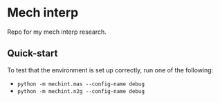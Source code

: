# Mech interp
Repo for my mech interp research.

## Quick-start
To test that the environment is set up correctly, run one of the following:
 - `python -m mechint.mas --config-name debug`
 - `python -m mechint.n2g --config-name debug`